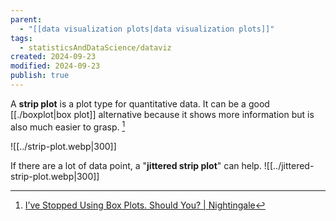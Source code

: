 ```yaml
---
parent:
  - "[[data visualization plots|data visualization plots]]"
tags:
  - statisticsAndDataScience/dataviz
created: 2024-09-23
modified: 2024-09-23
publish: true
---
```

A **strip plot** is a plot type for quantitative data. It can be a good [[./boxplot|box plot]] alternative because it shows more information but is also much easier to grasp. [^1]

![[../strip-plot.webp|300]]

If there are a lot of data point, a "**jittered strip plot**" can help.
![[../jittered-strip-plot.webp|300]]

[^1]: [I’ve Stopped Using Box Plots. Should You? | Nightingale](https://nightingaledvs.com/ive-stopped-using-box-plots-should-you/)
